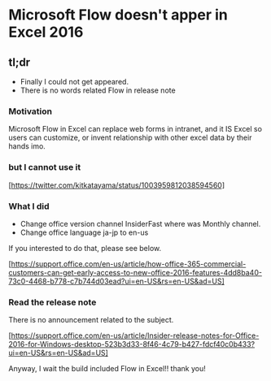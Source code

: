 # Microsoft Flow doesn't apper in Excel 2016

## tl;dr

* Finally I could not get appeared.
* There is no words related Flow in release note 

### Motivation

Microsoft Flow in Excel can replace web forms in intranet, and it IS Excel so users can customize, or invent relationship with other excel data by their hands imo.

### but I cannot use it

[https://twitter.com/kitkatayama/status/1003959812038594560]

### What I did

* Change office version channel InsiderFast where was Monthly channel.
* Change office language ja-jp to en-us

If you interested to do that, please see below.

[https://support.office.com/en-us/article/how-office-365-commercial-customers-can-get-early-access-to-new-office-2016-features-4dd8ba40-73c0-4468-b778-c7b744d03ead?ui=en-US&rs=en-US&ad=US]

### Read the release note

There is no announcement related to the subject.

[https://support.office.com/en-us/article/Insider-release-notes-for-Office-2016-for-Windows-desktop-523b3d33-8f46-4c79-b427-fdcf40c0b433?ui=en-US&rs=en-US&ad=US]

Anyway, I wait the build included Flow in Excel!!
thank you!